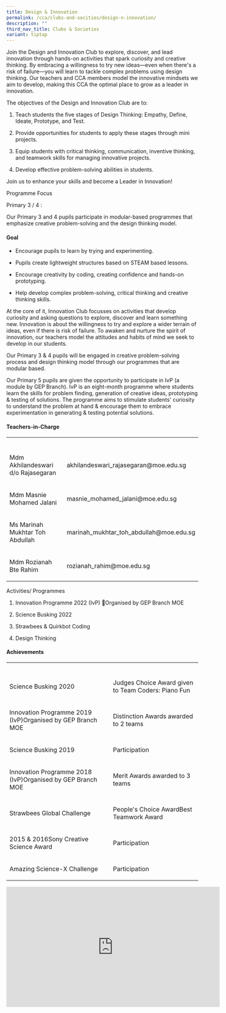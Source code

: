 ```yaml
---
title: Design & Innovation
permalink: /cca/clubs-and-socities/design-n-innovation/
description: ""
third_nav_title: Clubs & Societies
variant: tiptap
---
```

<p></p>
<p>Join the Design and Innovation Club to explore, discover, and lead innovation
through hands-on activities that spark curiosity and creative thinking.
By embracing a willingness to try new ideas—even when there's a risk of
failure—you will learn to tackle complex problems using design thinking.
Our teachers and CCA members model the innovative mindsets we aim to develop,
making this CCA the optimal place to grow as a leader in innovation.</p>
<p>The objectives of the Design and Innovation Club are to:</p>
<ol data-tight="true" class="tight">
<li>
<p>Teach students the five stages of Design Thinking: Empathy, Define, Ideate,
Prototype, and Test.</p>
</li>
<li>
<p>Provide opportunities for students to apply these stages through mini
projects.</p>
</li>
<li>
<p>Equip students with critical thinking, communication, inventive thinking,
and teamwork skills for managing innovative projects.</p>
</li>
<li>
<p>Develop effective problem-solving abilities in students.</p>
</li>
</ol>
<p>Join us to enhance your skills and become a Leader in Innovation!</p>
<p></p>
<p>Programme Focus</p>
<p>Primary 3 / 4 :</p>
<p>Our Primary 3 and 4 pupils participate in modular-based programmes that
emphasize creative problem-solving and the design thinking model.</p>
<p></p>
<h4>Goal</h4>
<ul data-tight="true" class="tight">
<li>
<p>Encourage pupils to learn by trying and experimenting.</p>
</li>
<li>
<p>Pupils create lightweight structures based on STEAM based lessons.</p>
</li>
<li>
<p>Encourage creativity by coding, creating confidence and hands-on prototyping.</p>
</li>
<li>
<p>Help develop complex problem-solving, critical thinking and creative thinking
skills.</p>
</li>
</ul>
<p>At the core of it, Innovation Club focusses on activities that develop
curiosity and asking questions to explore, discover and learn something
new. Innovation is about the willingness to try and explore a wider terrain
of ideas, even if there is risk of failure. To awaken and nurture the spirit
of innovation, our teachers model the attitudes and habits of mind we seek
to develop in our students.</p>
<p>Our Primary 3 &amp; 4 pupils will be engaged in creative problem-solving
process and design thinking model through our programmes that are modular
based.</p>
<p>Our Primary 5 pupils are given the opportunity to participate in IvP (a
module by GEP Branch). IvP is an eight-month programme where students learn
the skills for problem finding, generation of creative ideas, prototyping
&amp; testing of solutions. The programme aims to stimulate students' curiosity
to understand the problem at hand &amp; encourage them to embrace experimentation
in generating &amp; testing potential solutions.</p>
<h4>Teachers-in-Charge</h4>
<table style="minWidth: 50px">
<colgroup>
<col>
<col>
</colgroup>
<tbody>
<tr>
<th rowspan="1" colspan="1">
<p></p>
</th>
<th rowspan="1" colspan="1">
<p></p>
</th>
</tr>
<tr>
<td rowspan="1" colspan="1">
<p>Mdm Akhilandeswari d/o Rajasegaran</p>
</td>
<td rowspan="1" colspan="1">
<p>akhilandeswari_rajasegaran@moe.edu.sg</p>
</td>
</tr>
<tr>
<td rowspan="1" colspan="1">
<p>Mdm Masnie Mohamed Jalani</p>
</td>
<td rowspan="1" colspan="1">
<p>masnie_mohamed_jalani@moe.edu.sg</p>
</td>
</tr>
<tr>
<td rowspan="1" colspan="1">
<p>Ms Marinah Mukhtar Toh Abdullah</p>
</td>
<td rowspan="1" colspan="1">
<p>marinah_mukhtar_toh_abdullah@moe.edu.sg</p>
</td>
</tr>
<tr>
<td rowspan="1" colspan="1">
<p>Mdm Rozianah Bte Rahim</p>
</td>
<td rowspan="1" colspan="1">
<p>rozianah_rahim@moe.edu.sg</p>
</td>
</tr>
</tbody>
</table>
<p>Activities/ Programmes</p>
<ol data-tight="true" class="tight">
<li>
<p>Innovation Programme 2022 (IvP) Organised by GEP Branch MOE</p>
</li>
<li>
<p>Science Busking 2022</p>
</li>
<li>
<p>Strawbees &amp; Quirkbot Coding</p>
</li>
<li>
<p>Design Thinking</p>
</li>
</ol>
<h4>Achievements</h4>
<table style="minWidth: 50px">
<colgroup>
<col>
<col>
</colgroup>
<tbody>
<tr>
<th rowspan="1" colspan="1">
<p></p>
</th>
<th rowspan="1" colspan="1">
<p></p>
</th>
</tr>
<tr>
<td rowspan="1" colspan="1">
<p>Science Busking 2020</p>
</td>
<td rowspan="1" colspan="1">
<p>Judges Choice Award given to Team Coders: Piano Fun</p>
</td>
</tr>
<tr>
<td rowspan="1" colspan="1">
<p>Innovation Programme 2019 (IvP)Organised by GEP Branch MOE</p>
</td>
<td rowspan="1" colspan="1">
<p>Distinction Awards awarded to 2 teams</p>
</td>
</tr>
<tr>
<td rowspan="1" colspan="1">
<p>Science Busking 2019</p>
</td>
<td rowspan="1" colspan="1">
<p>Participation</p>
</td>
</tr>
<tr>
<td rowspan="1" colspan="1">
<p>Innovation Programme 2018 (IvP)Organised by GEP Branch MOE</p>
</td>
<td rowspan="1" colspan="1">
<p>Merit Awards awarded to 3 teams</p>
</td>
</tr>
<tr>
<td rowspan="1" colspan="1">
<p>Strawbees Global Challenge</p>
</td>
<td rowspan="1" colspan="1">
<p>People's Choice AwardBest Teamwork Award</p>
</td>
</tr>
<tr>
<td rowspan="1" colspan="1">
<p>2015 &amp; 2016Sony Creative Science Award</p>
</td>
<td rowspan="1" colspan="1">
<p>Participation</p>
</td>
</tr>
<tr>
<td rowspan="1" colspan="1">
<p>Amazing Science-X Challenge</p>
</td>
<td rowspan="1" colspan="1">
<p>Participation</p>
</td>
</tr>
</tbody>
</table>
<div class="iframe-wrapper">
<iframe height="315" width="560" allowfullscreen="true" frameborder="0" src="https://www.youtube.com/embed/XoeVMT5hMYY"></iframe>
</div>
<p></p>